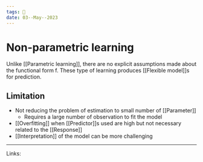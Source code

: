 ```yaml
---
tags: 🌱
date: 03--May--2023
---
```


# Non-parametric learning

Unlike [[Parametric learning]], there are no explicit assumptions made about the functional form f. These type of learning produces [[Flexible model]]s for prediction.

## Limitation
- Not reducing the problem of estimation to small number of [[Parameter]]
    - Requires a large number of observation to fit the model
- [[Overfitting]] when [[Predictor]]s used are high but not necessary related to the [[Response]]
- [[Interpretation]] of the model can be more challenging

---
Links: 